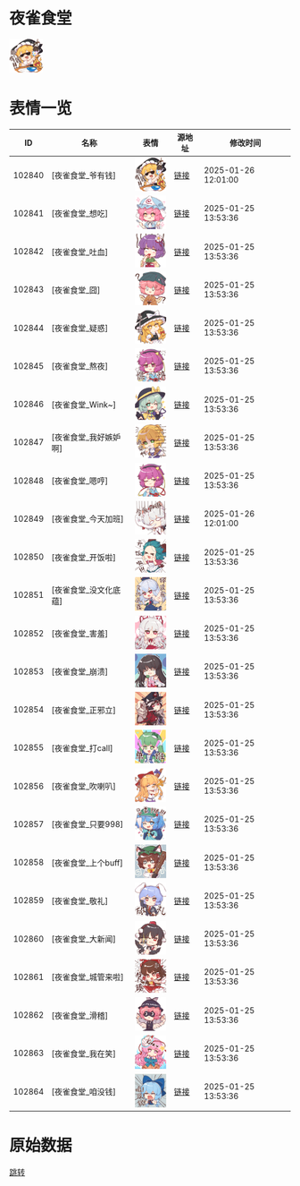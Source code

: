 # 夜雀食堂

<img src="./cover.png" height="60" alt="cover" />

# 表情一览

|ID|名称|表情|源地址|修改时间|
|----|----|----|----|----|
|102840|[夜雀食堂_爷有钱]|<img src="./pic/102840_%5B夜雀食堂_爷有钱%5D.png" height="60" alt="爷有钱"/>|[链接](https://i0.hdslb.com/bfs/garb/5a6b44ac933136a0632984a7ba35af36617f5c85.png)|2025-01-26 12:01:00|
|102841|[夜雀食堂_想吃]|<img src="./pic/102841_%5B夜雀食堂_想吃%5D.png" height="60" alt="想吃"/>|[链接](https://i0.hdslb.com/bfs/garb/22be4abfebfe56a6a353993010c10cc9d3673ffc.png)|2025-01-25 13:53:36|
|102842|[夜雀食堂_吐血]|<img src="./pic/102842_%5B夜雀食堂_吐血%5D.png" height="60" alt="吐血"/>|[链接](https://i0.hdslb.com/bfs/garb/730a98a59f20b6002037d7eef70c3b1afb0c5820.png)|2025-01-25 13:53:36|
|102843|[夜雀食堂_囧]|<img src="./pic/102843_%5B夜雀食堂_囧%5D.png" height="60" alt="囧"/>|[链接](https://i0.hdslb.com/bfs/garb/473363d9fd7c75cdd671309a05b1d1d8374ac808.png)|2025-01-25 13:53:36|
|102844|[夜雀食堂_疑惑]|<img src="./pic/102844_%5B夜雀食堂_疑惑%5D.png" height="60" alt="疑惑"/>|[链接](https://i0.hdslb.com/bfs/garb/eb223be19e09dc11044a02c4f46488690962ddab.png)|2025-01-25 13:53:36|
|102845|[夜雀食堂_熬夜]|<img src="./pic/102845_%5B夜雀食堂_熬夜%5D.png" height="60" alt="熬夜"/>|[链接](https://i0.hdslb.com/bfs/garb/c50ca48161255e418b955b075b60a9665051061e.png)|2025-01-25 13:53:36|
|102846|[夜雀食堂_Wink~]|<img src="./pic/102846_%5B夜雀食堂_Wink~%5D.png" height="60" alt="Wink~"/>|[链接](https://i0.hdslb.com/bfs/garb/0766f795d2a0691e532c0448a87419ff396cf009.png)|2025-01-25 13:53:36|
|102847|[夜雀食堂_我好嫉妒啊]|<img src="./pic/102847_%5B夜雀食堂_我好嫉妒啊%5D.png" height="60" alt="我好嫉妒啊"/>|[链接](https://i0.hdslb.com/bfs/garb/d370aa66ad1a13725b0207fbc43a5478c98624eb.png)|2025-01-25 13:53:36|
|102848|[夜雀食堂_嗯哼]|<img src="./pic/102848_%5B夜雀食堂_嗯哼%5D.png" height="60" alt="嗯哼"/>|[链接](https://i0.hdslb.com/bfs/garb/d26eca80dbf8d50310d9a6a405cfdebe7dced27c.png)|2025-01-25 13:53:36|
|102849|[夜雀食堂_今天加班]|<img src="./pic/102849_%5B夜雀食堂_今天加班%5D.png" height="60" alt="今天加班"/>|[链接](https://i0.hdslb.com/bfs/garb/561ec0a2f31b9e5a18518d7faba71da72709f538.png)|2025-01-26 12:01:00|
|102850|[夜雀食堂_开饭啦]|<img src="./pic/102850_%5B夜雀食堂_开饭啦%5D.png" height="60" alt="开饭啦"/>|[链接](https://i0.hdslb.com/bfs/garb/87943e830f9e431b4211ec1198d49fecfdf84e92.png)|2025-01-25 13:53:36|
|102851|[夜雀食堂_没文化底蕴]|<img src="./pic/102851_%5B夜雀食堂_没文化底蕴%5D.png" height="60" alt="没文化底蕴"/>|[链接](https://i0.hdslb.com/bfs/garb/6170ad4a297fd9a8de8994bd8dbbe13f482f7d16.png)|2025-01-25 13:53:36|
|102852|[夜雀食堂_害羞]|<img src="./pic/102852_%5B夜雀食堂_害羞%5D.png" height="60" alt="害羞"/>|[链接](https://i0.hdslb.com/bfs/garb/fbd0d5b3c7062de11c3b1a0f5f051f9a503f09bf.png)|2025-01-25 13:53:36|
|102853|[夜雀食堂_崩溃]|<img src="./pic/102853_%5B夜雀食堂_崩溃%5D.png" height="60" alt="崩溃"/>|[链接](https://i0.hdslb.com/bfs/garb/b06ddd25d8446cabff0ff296c7f61c562081b4fa.png)|2025-01-25 13:53:36|
|102854|[夜雀食堂_正邪立]|<img src="./pic/102854_%5B夜雀食堂_正邪立%5D.png" height="60" alt="正邪立"/>|[链接](https://i0.hdslb.com/bfs/garb/ab4076079e83fe0e19095a1e8161c1c08a7b79e2.png)|2025-01-25 13:53:36|
|102855|[夜雀食堂_打call]|<img src="./pic/102855_%5B夜雀食堂_打call%5D.png" height="60" alt="打call"/>|[链接](https://i0.hdslb.com/bfs/garb/bf6768c340cac839b2c3e2214813069d79704519.png)|2025-01-25 13:53:36|
|102856|[夜雀食堂_吹喇叭]|<img src="./pic/102856_%5B夜雀食堂_吹喇叭%5D.png" height="60" alt="吹喇叭"/>|[链接](https://i0.hdslb.com/bfs/garb/8ce114474c8cb8c7f64f34e3ac1ce68c40e1795d.png)|2025-01-25 13:53:36|
|102857|[夜雀食堂_只要998]|<img src="./pic/102857_%5B夜雀食堂_只要998%5D.png" height="60" alt="只要998"/>|[链接](https://i0.hdslb.com/bfs/garb/67cd8bc2333a43e8fc49e455f55095db9aa2a3e8.png)|2025-01-25 13:53:36|
|102858|[夜雀食堂_上个buff]|<img src="./pic/102858_%5B夜雀食堂_上个buff%5D.png" height="60" alt="上个buff"/>|[链接](https://i0.hdslb.com/bfs/garb/fae4e8777cefacd344d3d6dff3b4757019120cba.png)|2025-01-25 13:53:36|
|102859|[夜雀食堂_敬礼]|<img src="./pic/102859_%5B夜雀食堂_敬礼%5D.png" height="60" alt="敬礼"/>|[链接](https://i0.hdslb.com/bfs/garb/66bea817bbeda00e00c58de2ecd453b86d9d5077.png)|2025-01-25 13:53:36|
|102860|[夜雀食堂_大新闻]|<img src="./pic/102860_%5B夜雀食堂_大新闻%5D.png" height="60" alt="大新闻"/>|[链接](https://i0.hdslb.com/bfs/garb/d7d7345595e0d088a437e640b7b8d3fc18ceb946.png)|2025-01-25 13:53:36|
|102861|[夜雀食堂_城管来啦]|<img src="./pic/102861_%5B夜雀食堂_城管来啦%5D.png" height="60" alt="城管来啦"/>|[链接](https://i0.hdslb.com/bfs/garb/72965d6104617c3c6c023d0fd48135f99960f65d.png)|2025-01-25 13:53:36|
|102862|[夜雀食堂_滑稽]|<img src="./pic/102862_%5B夜雀食堂_滑稽%5D.png" height="60" alt="滑稽"/>|[链接](https://i0.hdslb.com/bfs/garb/6298bd10d9a04467d70bc562b546dbde949a5490.png)|2025-01-25 13:53:36|
|102863|[夜雀食堂_我在笑]|<img src="./pic/102863_%5B夜雀食堂_我在笑%5D.png" height="60" alt="我在笑"/>|[链接](https://i0.hdslb.com/bfs/garb/2c9ce0ffed32b6a7165ce4f4eb42e092887f8ccf.png)|2025-01-25 13:53:36|
|102864|[夜雀食堂_咱没钱]|<img src="./pic/102864_%5B夜雀食堂_咱没钱%5D.png" height="60" alt="咱没钱"/>|[链接](https://i0.hdslb.com/bfs/garb/808aa6dd430c4d2b53c3267d47beded2b17b8343.png)|2025-01-25 13:53:36|

# 原始数据

[跳转](./raw.json)

